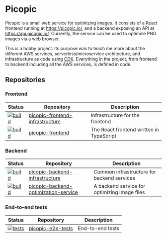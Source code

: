 # Picopic

Picopic is a small web service for optimizing images. It consists of a React frontend
running at https://picopic.io/, and a backend exposing an API at https://api.picopic.io/.
Currently, the service can be used to optimize PNG images via a web browser.

This is a hobby project. Its purpose was to teach me more about the different AWS services,
serverless/microservice architecture, and infrastructure as code using [CDK](https://aws.amazon.com/cdk/).
Everything in the project, from frontend to backend including all the AWS services, is defined
in code.

## Repositories

### Frontend

| Status | Repository | Description |
| ------ | ---------- | ----------- |
| [![build](https://github.com/jmp/picopic-frontend-infrastructure/actions/workflows/build.yml/badge.svg)](https://github.com/jmp/picopic-frontend-infrastructure/actions/workflows/build.yml) | [picopic-frontend-infrastructure](https://github.com/jmp/picopic-frontend-infrastructure) | Infrastructure for the frontend |
| [![build](https://github.com/jmp/picopic-frontend/actions/workflows/build.yml/badge.svg)](https://github.com/jmp/picopic-frontend/actions/workflows/build.yml) | [picopic-frontend](https://github.com/jmp/picopic-frontend) | The React frontend written in TypeScript |

### Backend

| Status | Repository | Description |
| ------ | ---------- | ----------- |
| [![build](https://github.com/jmp/picopic-backend-infrastructure/actions/workflows/build.yml/badge.svg)](https://github.com/jmp/picopic-backend-infrastructure/actions/workflows/build.yml) | [picopic-backend-infrastructure](https://github.com/jmp/picopic-backend-infrastructure) | Common infrastructure for backend services |
| [![build](https://github.com/jmp/picopic-backend-optimization-service/actions/workflows/build.yml/badge.svg)](https://github.com/jmp/picopic-backend-optimization-service/actions/workflows/build.yml) | [picopic-backend-optimization-service](https://github.com/jmp/picopic-backend-optimization-service) | A backend service for optimizing image files |

### End-to-end tests

| Status | Repository | Description |
| ------ | ---------- | ----------- |
| [![tests](https://github.com/jmp/picopic-e2e-tests/actions/workflows/tests.yaml/badge.svg)](https://github.com/jmp/picopic-e2e-tests/actions/workflows/tests.yaml) | [picopic-e2e-tests](https://github.com/jmp/picopic-e2e-tests) | End-to-end tests |
